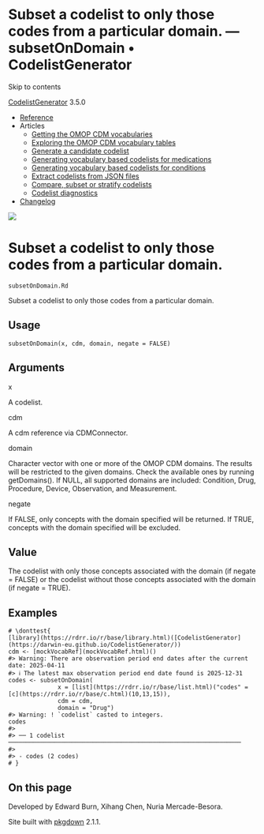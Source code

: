 # Subset a codelist to only those codes from a particular domain. — subsetOnDomain • CodelistGenerator

Skip to contents

[CodelistGenerator](../index.html) 3.5.0

  * [Reference](../reference/index.html)
  * Articles
    * [Getting the OMOP CDM vocabularies](../articles/a01_GettingOmopCdmVocabularies.html)
    * [Exploring the OMOP CDM vocabulary tables](../articles/a02_ExploreCDMvocabulary.html)
    * [Generate a candidate codelist](../articles/a03_GenerateCandidateCodelist.html)
    * [Generating vocabulary based codelists for medications](../articles/a04_GenerateVocabularyBasedCodelist.html)
    * [Generating vocabulary based codelists for conditions](../articles/a04b_icd_codes.html)
    * [Extract codelists from JSON files](../articles/a05_ExtractCodelistFromJSONfile.html)
    * [Compare, subset or stratify codelists](../articles/a06_CreateSubsetsFromCodelist.html)
    * [Codelist diagnostics](../articles/a07_RunCodelistDiagnostics.html)
  * [Changelog](../news/index.html)




![](../logo.png)

# Subset a codelist to only those codes from a particular domain.

`subsetOnDomain.Rd`

Subset a codelist to only those codes from a particular domain.

## Usage
    
    
    subsetOnDomain(x, cdm, domain, negate = FALSE)

## Arguments

x
    

A codelist.

cdm
    

A cdm reference via CDMConnector.

domain
    

Character vector with one or more of the OMOP CDM domains. The results will be restricted to the given domains. Check the available ones by running getDomains(). If NULL, all supported domains are included: Condition, Drug, Procedure, Device, Observation, and Measurement.

negate
    

If FALSE, only concepts with the domain specified will be returned. If TRUE, concepts with the domain specified will be excluded.

## Value

The codelist with only those concepts associated with the domain (if negate = FALSE) or the codelist without those concepts associated with the domain (if negate = TRUE).

## Examples
    
    
    # \donttest{
    [library](https://rdrr.io/r/base/library.html)([CodelistGenerator](https://darwin-eu.github.io/CodelistGenerator/))
    cdm <- [mockVocabRef](mockVocabRef.html)()
    #> Warning: There are observation period end dates after the current date: 2025-04-11
    #> ℹ The latest max observation period end date found is 2025-12-31
    codes <- subsetOnDomain(
                  x = [list](https://rdrr.io/r/base/list.html)("codes" = [c](https://rdrr.io/r/base/c.html)(10,13,15)),
                  cdm = cdm,
                  domain = "Drug")
    #> Warning: ! `codelist` casted to integers.
    codes
    #> 
    #> ── 1 codelist ──────────────────────────────────────────────────────────────────
    #> 
    #> - codes (2 codes)
    # }
    

## On this page

Developed by Edward Burn, Xihang Chen, Nuria Mercade-Besora.

Site built with [pkgdown](https://pkgdown.r-lib.org/) 2.1.1.
